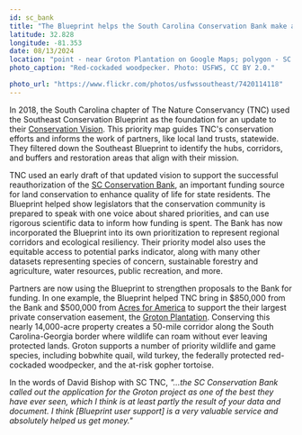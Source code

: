 ```yaml
---
id: sc_bank
title: "The Blueprint helps the South Carolina Conservation Bank make a regional impact "
latitude: 32.828
longitude: -81.353
date: 08/13/2024
location: "point - near Groton Plantation on Google Maps; polygon - SC boundary"
photo_caption: "Red-cockaded woodpecker. Photo: USFWS, CC BY 2.0."

photo_url: "https://www.flickr.com/photos/usfwssoutheast/7420114118"
---
```


In 2018, the South Carolina chapter of The Nature Conservancy (TNC) used the Southeast Conservation Blueprint as the foundation for an update to their [Conservation Vision](https://tnc.maps.arcgis.com/apps/MapJournal/index.html?appid=bff00bd9be57433187919aba94a2ca27). This priority map guides TNC's conservation efforts and informs the work of partners, like local land trusts, statewide. They filtered down the Southeast Blueprint to identify the hubs, corridors, and buffers and restoration areas that align with their mission.


TNC used an early draft of that updated vision to support the successful reauthorization of the [SC Conservation Bank](https://www.sccbank.sc.gov/), an important funding source for land conservation to enhance quality of life for state residents. The Blueprint helped show legislators that the conservation community is prepared to speak with one voice about shared priorities, and can use rigorous scientific data to inform how funding is spent. The Bank has now incorporated the Blueprint into its own prioritization to represent regional corridors and ecological resiliency. Their priority model also uses the equitable access to potential parks indicator, along with many other datasets representing species of concern, sustainable forestry and agriculture, water resources, public recreation, and more.


Partners are now using the Blueprint to strengthen proposals to the Bank for funding. In one example, the Blueprint helped TNC bring in $850,000 from the Bank and $500,000 from [Acres for America](https://www.nfwf.org/programs/acres-america-program) to support the their largest private conservation easement, the [Groton Plantation](https://www.nature.org/en-us/about-us/where-we-work/united-states/south-carolina/stories-in-south-carolina/groton-plantation-water-quality-conservation/). Conserving this nearly 14,000-acre property creates a 50-mile corridor along the South Carolina-Georgia border where wildlife can roam without ever leaving protected lands. Groton supports a number of priority wildlife and game species, including bobwhite quail, wild turkey, the federally protected red-cockaded woodpecker, and the at-risk gopher tortoise.


In the words of David Bishop with SC TNC, *"...the SC Conservation Bank called out the application for the Groton project as one of the best they have ever seen, which I think is at least partly the result of your data and document. I think \[Blueprint user support] is a very valuable service and absolutely helped us get money."*

